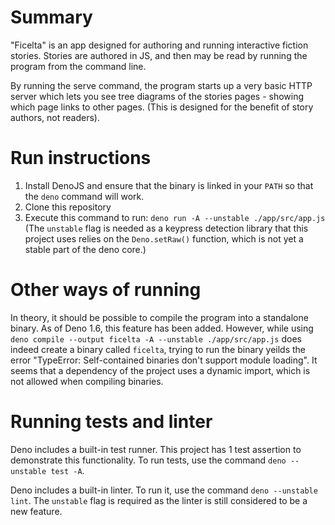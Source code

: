 # Summary

"Ficelta" is an app designed for authoring and running interactive fiction stories. Stories are authored in JS, and then may be read by running the program from the command line.

By running the serve command, the program starts up a very basic HTTP server which lets you see tree diagrams of the stories pages - showing which page links to other pages. (This is designed for the benefit of story authors, not readers).

# Run instructions 

1. Install DenoJS and ensure that the binary is linked in your `PATH` so that the `deno` command will work. 
2. Clone this repository
3. Execute this command to run: `deno run -A --unstable ./app/src/app.js` (The `unstable` flag is needed as a keypress detection library that this project uses relies on the `Deno.setRaw()` function, which is not yet a stable part of the deno core.)

# Other ways of running

In theory, it should be possible to compile the program into a standalone binary. As of Deno 1.6, this feature has been added. However, while using `deno compile --output ficelta -A --unstable ./app/src/app.js` does indeed create a binary called `ficelta`, trying to run the binary yeilds the error "TypeError: Self-contained binaries don't support module loading". It seems that a dependency of the project uses a dynamic import, which is not allowed when compiling binaries.

# Running tests and linter

Deno includes a built-in test runner. This project has 1 test assertion to demonstrate this functionality. To run tests, use the command `deno --unstable test -A`.

Deno includes a built-in linter. To run it, use the command `deno --unstable lint`. The `unstable` flag is required as the linter is still considered to be a new feature.
